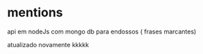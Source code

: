 # mentions
api em nodeJs com mongo db para endossos ( frases marcantes)


atualizado novamente kkkkk
